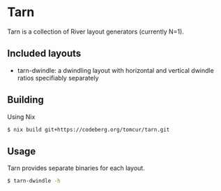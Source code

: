 # Tarn

Tarn is a collection of River layout generators (currently N=1).

## Included layouts

- tarn-dwindle: a dwindling layout with horizontal and vertical dwindle ratios
  specifiably separately

## Building

Using Nix

```bash
$ nix build git+https://codeberg.org/tomcur/tarn.git
```

## Usage

Tarn provides separate binaries for each layout.

```bash
$ tarn-dwindle -h
```
